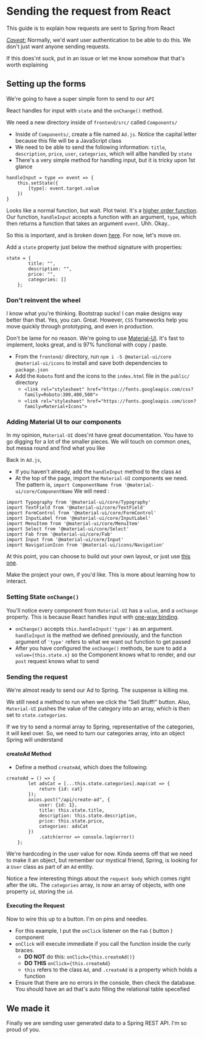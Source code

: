 # Sending the request from React
This guide is to explain how requests are sent to Spring from React

_<Caveat:>_ Normally, we'd want user authentication to be able to do this. We don't just want anyone sending requests.

If this does'nt suck, put in an issue or let me know somehow that that's worth explaining 

## Setting up the forms
We're going to have a super simple form to send to our `API`


React handles for input with `state` and the `onChange()` method.

We need a new directory inside of `frontend/src/` called `Components/`
- Inside of `Components/`, create a file named `Ad.js`. Notice the capital letter because this file will be a JavaScript class
- We need to be able to send the following information: `title`, `description`, `price`, `user`, `categories`, which will allbe handled by `state`
- There's a very simple method for handling input, but it is tricky upon 1st glance
```$xslt
handleInput = type => event => {
    this.setState({ 
        [type]: event.target.value
    })
}
```
Looks like a normal function, but wait. Plot twist. It's a [higher order function](https://blog.bitsrc.io/understanding-higher-order-functions-in-javascript-75461803bad).
Our function, `handleInput` accepts a function with an argument, `type`, which then returns a function that takes an argument `event`. Uhh. Okay..
<br>

So this is important, and is broken down [here](). For now, let's move on.

Add a `state` property just below the method signature with properties:
```$xslt
state = {
        title: "",
        description: "",
        price: "",
        categories: []
    };
```

### Don't reinvent the wheel
I know what you're thinking. Bootstrap sucks! I can make designs way better than that. Yes, you can. Great. However, `CSS` frameworks help you move quickly through prototyping, and even in production.

Don't be lame for no reason. We're going to use [Material-UI](https://material-ui.com/). It's fast to implement, looks great, and is 97% functional with copy / paste.
- From the `frontend/` directory, run `npm i -S @material-ui/core @material-ui/icons` to install and save both dependencies to `package.json`
- Add the `Roboto` font and the icons to the `index.html` file in the `public/` directory
    - `<link rel="stylesheet" href="https://fonts.googleapis.com/css?family=Roboto:300,400,500">`
    - `<link rel="stylesheet" href="https://fonts.googleapis.com/icon?family=Material+Icons">`
    
### Adding Material UI to our components
In my opinion, `Material-UI` does'nt have great documentation. You have to go digging for a lot of the smaller pieces. We will touch on common ones, but messa round and find what you like

Back in `Ad.js`,
- If you haven't already, add the `handleInput` method to the class `Ad`
- At the top of the page, import the `Material-UI` components we need. The pattern is, `import ComponentName from '@material-ui/core/ComponentName`
We will need :
```$xslt
import Typography from '@material-ui/core/Typography'
import TextField from '@material-ui/core/TextField'
import FormControl from '@material-ui/core/FormControl'
import InputLabel from '@material-ui/core/InputLabel'
import MenuItem from '@material-ui/core/MenuItem'
import Select from '@material-ui/core/Select'
import Fab from '@material-ui/core/Fab'
import Input from '@material-ui/core/Input'
import NavigationIcon from '@material-ui/icons/Navigation'
```
At this point, you can choose to build out your own layout, or just use [this one](https://github.com/caldwell619/react-spring/blob/fdfb98a24e8b60e3be38f687532a29460c68d56c/frontend/src/Components/Ad.js#L43).

Make the project your own, if you'd like. This is more about learning how to interact.

### Setting State `onChange()`
You'll notice every component from `Material-UI` has a `value`, and a `onChange` property. This is because React handles input with [one-way binding](https://stackoverflow.com/questions/34519889/can-anyone-explain-the-difference-between-reacts-one-way-data-binding-and-angula).
- `onChange()` accepts `this.handleInput('type')` as an argument. `handleInput` is the method we defined previously, and the function argument of `'type'` refers to what we want out function to get passed
- After you have configured the `onChange()` methods, be sure to add a `value={this.state.x}` so the Component knows what to render, and our `post` request knows what to send

### Sending the request
We're almost ready to send our Ad to Spring. The suspense is killing me.


We still need a method to run when we click the "Sell Stuff!" button. Also, `Material-UI` pushes the value of the category into an array, which is then set to `state.categories`.
<br>

If we try to send a normal array to Spring, representative of the categories, it will keel over. So, we need to turn our categories array, into an object Spring will understand
#### createAd Method
- Define a method `createAd`, which does the following:
```$xslt
createAd = () => {
        let adsCat = [...this.state.categories].map(cat => {
            return {id: cat}
        });
        axios.post("/api/create-ad", {
            user: {id: 1},
            title: this.state.title,
            description: this.state.description,
            price: this.state.price,
            categories: adsCat
        })
            .catch(error => console.log(error))
    };
```
We're hardcoding in the user value for now. Kinda seems off that we need to make it an object, but remember our mystical friend, Spring, is looking for a `User` class as part of an `Ad` entity.


Notice a few interesting things about the `request body` which comes right after the `URL`. The `categories` array, is now an array of objects, with one property `id`, storing the `id`.

#### Executing the Request
Now to wire this up to a button. I'm on pins and needles.
- For this example, I put the `onClick` listener on the `Fab` ( button ) component
- `onClick` will execute immediate if you call the function inside the curly braces. 
    - **DO NOT** do this: `onClick={this.createAd()}`
    - **DO THIS** `onClick={this.createAd}`
    - `this` refers to the class `Ad`, and `.createAd` is a property which holds a function
- Ensure that there are no errors in the console, then check the database. You should have an ad that's auto filling the relational table specefied

## We made it
Finally we are sending user generated data to a Spring REST API. I'm so proud of you.
